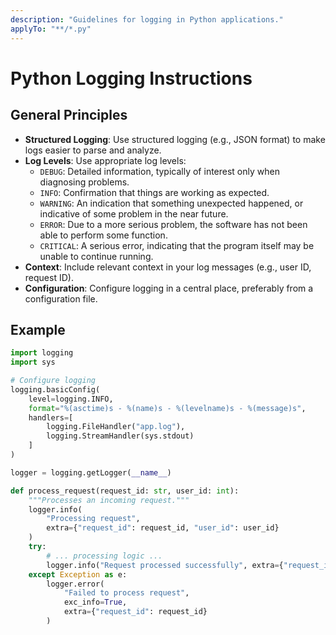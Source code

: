 ```yaml
---
description: "Guidelines for logging in Python applications."
applyTo: "**/*.py"
---
```


# Python Logging Instructions

## General Principles

- **Structured Logging**: Use structured logging (e.g., JSON format) to make logs easier to parse and analyze.
- **Log Levels**: Use appropriate log levels:
  - `DEBUG`: Detailed information, typically of interest only when diagnosing problems.
  - `INFO`: Confirmation that things are working as expected.
  - `WARNING`: An indication that something unexpected happened, or indicative of some problem in the near future.
  - `ERROR`: Due to a more serious problem, the software has not been able to perform some function.
  - `CRITICAL`: A serious error, indicating that the program itself may be unable to continue running.
- **Context**: Include relevant context in your log messages (e.g., user ID, request ID).
- **Configuration**: Configure logging in a central place, preferably from a configuration file.

## Example

```python
import logging
import sys

# Configure logging
logging.basicConfig(
    level=logging.INFO,
    format="%(asctime)s - %(name)s - %(levelname)s - %(message)s",
    handlers=[
        logging.FileHandler("app.log"),
        logging.StreamHandler(sys.stdout)
    ]
)

logger = logging.getLogger(__name__)

def process_request(request_id: str, user_id: int):
    """Processes an incoming request."""
    logger.info(
        "Processing request",
        extra={"request_id": request_id, "user_id": user_id}
    )
    try:
        # ... processing logic ...
        logger.info("Request processed successfully", extra={"request_id": request_id})
    except Exception as e:
        logger.error(
            "Failed to process request",
            exc_info=True,
            extra={"request_id": request_id}
        )
```

